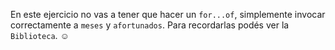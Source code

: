 En este ejercicio no vas a tener que hacer un `for...of`, simplemente invocar correctamente a `meses` y `afortunados`. Para recordarlas podés ver la `Biblioteca`. :relaxed: